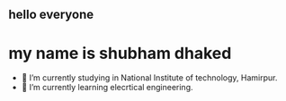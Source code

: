 ## hello everyone

# my name is shubham dhaked
- 🔭 I’m currently studying in National Institute of technology, Hamirpur.
- 🌱 I’m currently learning elecrtical engineering.